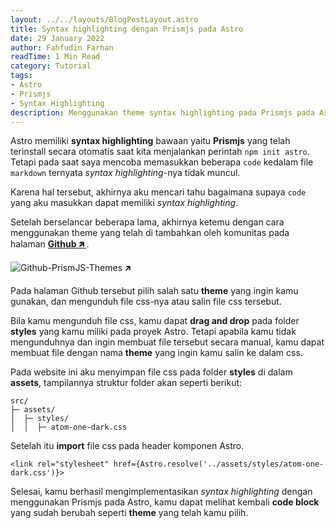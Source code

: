 ```yaml
---
layout: ../../layouts/BlogPostLayout.astro
title: Syntax highlighting dengan Prismjs pada Astro
date: 29 January 2022
author: Fahfudin Farhan
readTime: 1 Min Read
category: Tutorial
tags:
- Astro
- Prismjs
- Syntax Highlighting
description: Menggunakan theme syntax highlighting pada Prismjs pada Astro.
---
```


Astro memiliki **syntax highlighting** bawaan yaitu **Prismjs** yang telah terinstall secara otomatis saat kita menjalankan perintah `npm init astro`. Tetapi pada saat saya mencoba memasukkan beberapa `code` kedalam file `markdown` ternyata *syntax highlighting*-nya tidak muncul.

Karena hal tersebut, akhirnya aku mencari tahu bagaimana supaya `code` yang aku masukkan dapat memiliki *syntax highlighting*.

Setelah berselancar beberapa lama, akhirnya ketemu dengan cara menggunakan theme yang telah di tambahkan oleh komunitas pada halaman **[Github 🡵 ](https://github.com/PrismJS/prism-themes)**.

![Github-PrismJS-Themes 🡵 ](/assets/blog/github-prismjs-themes.png)

Pada halaman Github tersebut pilih salah satu **theme** yang ingin kamu gunakan, dan mengunduh file css-nya atau salin file css tersebut.

Bila kamu mengunduh file css, kamu dapat **drag and drop** pada folder **styles** yang kamu miliki pada proyek Astro. Tetapi apabila kamu tidak mengunduhnya dan ingin membuat file tersebut secara manual, kamu dapat membuat file dengan nama **theme** yang ingin kamu salin ke dalam css.

Pada website ini aku menyimpan file css pada folder **styles** di dalam **assets**, tampilannya struktur folder akan seperti berikut:


```
src/
├─ assets/
│  ├─ styles/
│  │  ├─ atom-one-dark.css

```

Setelah itu **import** file css pada header komponen Astro.

```astro
<link rel="stylesheet" href={Astro.resolve('../assets/styles/atom-one-dark.css')}>
```

Selesai, kamu berhasil mengimplementasikan *syntax highlighting* dengan menggunakan Prismjs pada Astro, kamu dapat melihat kembali **code block** yang sudah berubah seperti **theme** yang telah kamu pilih.
